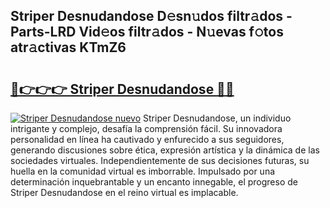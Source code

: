 ## Striper Desnudandose D𝚎sn𝚞dos filtr𝚊dos - Parts-LRD Vid𝚎os filtr𝚊dos - N𝚞evas f𝚘tos atr𝚊ctivas KTmZ6

# <h2><a href="http://mb0lrk.tromn.icu/?c=Striper+Desnudandose">🔗👉👉👉 Striper Desnudandose 🔗🔗</a></h2>

[![Striper Desnudandose nuevo](https://i.imgur.com/pEAQMta.gif)](http://mb0lrk.tromn.icu/?c=Striper+Desnudandose)
Striper Desnudandose, un individuo intrigante y complejo, desafía la comprensión fácil. Su innovadora personalidad en línea ha cautivado y enfurecido a sus seguidores, generando discusiones sobre ética, expresión artística y la dinámica de las sociedades virtuales. Independientemente de sus decisiones futuras, su huella en la comunidad virtual es imborrable. Impulsado por una determinación inquebrantable y un encanto innegable, el progreso de Striper Desnudandose en el reino virtual es implacable.
